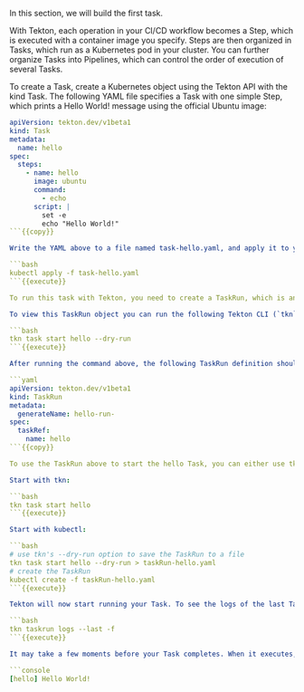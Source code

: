 In this section, we will build the first task.

With Tekton, each operation in your CI/CD workflow becomes a Step, which is executed with a container image you specify. Steps are then organized in Tasks, which run as a Kubernetes pod in your cluster. You can further organize Tasks into Pipelines, which can control the order of execution of several Tasks.

To create a Task, create a Kubernetes object using the Tekton API with the kind Task. The following YAML file specifies a Task with one simple Step, which prints a Hello World! message using the official Ubuntu image:

```yaml
apiVersion: tekton.dev/v1beta1
kind: Task
metadata:
  name: hello
spec:
  steps:
    - name: hello
      image: ubuntu
      command:
        - echo
      script: |
        set -e
        echo "Hello World!"
```{{copy}}

Write the YAML above to a file named task-hello.yaml, and apply it to your Kubernetes cluster:

```bash
kubectl apply -f task-hello.yaml
```{{execute}}

To run this task with Tekton, you need to create a TaskRun, which is another Kubernetes object used to specify run time information for a Task.

To view this TaskRun object you can run the following Tekton CLI (`tkn`) command:

```bash
tkn task start hello --dry-run
```{{execute}}

After running the command above, the following TaskRun definition should be shown:

```yaml
apiVersion: tekton.dev/v1beta1
kind: TaskRun
metadata:
  generateName: hello-run-
spec:
  taskRef:
    name: hello
```{{copy}}

To use the TaskRun above to start the hello Task, you can either use tkn or kubectl.

Start with tkn:

```bash
tkn task start hello
```{{execute}}

Start with kubectl:

```bash
# use tkn's --dry-run option to save the TaskRun to a file
tkn task start hello --dry-run > taskRun-hello.yaml
# create the TaskRun
kubectl create -f taskRun-hello.yaml
```{{execute}}

Tekton will now start running your Task. To see the logs of the last TaskRun, run the following tkn command:

```bash
tkn taskrun logs --last -f
```{{execute}}

It may take a few moments before your Task completes. When it executes, it should show the following output:

```console
[hello] Hello World!
```
